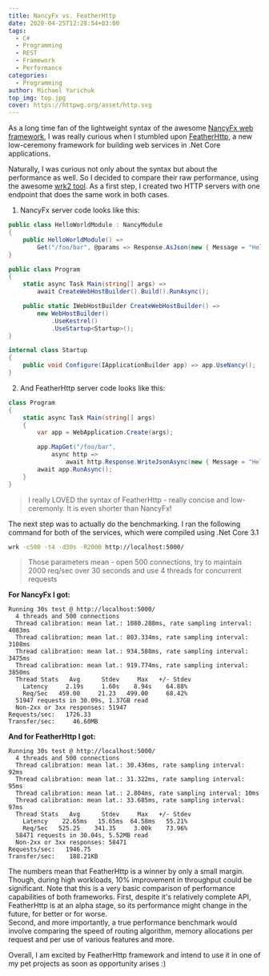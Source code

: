```yaml
---
title: NancyFx vs. FeatherHttp
date: 2020-04-25T12:28:54+03:00
tags:
  - C#
  - Programming
  - REST
  - Framework
  - Performance
categories:
  - Programming
author: Michael Yarichuk
top_img: top.jpg
cover: https://httpwg.org/asset/http.svg
---
```


As a long time fan of the lightweight syntax of the awesome [NancyFx web framework](http://nancyfx.org/), I was really curious when I stumbled upon [FeatherHttp](https://github.com/featherhttp/framework), a new low-ceremony framework for building web services in .Net Core applications.  
  
Naturally, I was curious not only about the syntax but about the performance as well. So I decided to compare their raw performance, using the awesome [wrk2 tool](https://github.com/giltene/wrk2).
As a first step, I created two HTTP servers with one endpoint that does the same work in both cases.

1. NancyFx server code looks like this:
```cs
public class HelloWorldModule : NancyModule
{
    public HelloWorldModule() => 
        Get("/foo/bar", @params => Response.AsJson(new { Message = "Hello World!" }));
}

public class Program
{
    static async Task Main(string[] args) => 
        await CreateWebHostBuilder().Build().RunAsync();

    public static IWebHostBuilder CreateWebHostBuilder() =>
        new WebHostBuilder()
            .UseKestrel()
            .UseStartup<Startup>();
}

internal class Startup
{
    public void Configure(IApplicationBuilder app) => app.UseNancy();
}
```

2. And FeatherHttp server code looks like this:
```cs
class Program
{
    static async Task Main(string[] args)
    {
        var app = WebApplication.Create(args);

        app.MapGet("/foo/bar", 
            async http => 
                await http.Response.WriteJsonAsync(new { Message = "Hello World!" }));
        await app.RunAsync();
    }
}
```
> I really LOVED the syntax of FeatherHttp - really concise and low-ceremonly. It is even shorter than NancyFx!

The next step was to actually do the benchmarking. I ran the following command for both of the services, which were compiled using .Net Core 3.1
```bash
wrk -c500 -t4 -d30s -R2000 http://localhost:5000/
```
> Those parameters mean - open 500 connections, try to maintain 2000 req/sec over 30 seconds and use 4 threads for concurrent requests

**For NancyFx I got:**
```command
Running 30s test @ http://localhost:5000/
  4 threads and 500 connections
  Thread calibration: mean lat.: 1080.288ms, rate sampling interval: 4083ms
  Thread calibration: mean lat.: 803.334ms, rate sampling interval: 3108ms
  Thread calibration: mean lat.: 934.588ms, rate sampling interval: 3475ms
  Thread calibration: mean lat.: 919.774ms, rate sampling interval: 3850ms
  Thread Stats   Avg      Stdev     Max   +/- Stdev
    Latency     2.19s     1.60s    8.94s    64.88%
    Req/Sec   459.00     21.23   499.00     68.42%
  51947 requests in 30.09s, 1.37GB read
  Non-2xx or 3xx responses: 51947
Requests/sec:   1726.33
Transfer/sec:     46.60MB
```

**And for FeatherHttp I got:**
```command
Running 30s test @ http://localhost:5000/
  4 threads and 500 connections
  Thread calibration: mean lat.: 30.436ms, rate sampling interval: 92ms
  Thread calibration: mean lat.: 31.322ms, rate sampling interval: 95ms
  Thread calibration: mean lat.: 2.804ms, rate sampling interval: 10ms
  Thread calibration: mean lat.: 33.685ms, rate sampling interval: 97ms
  Thread Stats   Avg      Stdev     Max   +/- Stdev
    Latency    22.65ms   15.65ms  64.58ms   55.21%
    Req/Sec   525.25    341.35     3.00k    73.96%
  58471 requests in 30.04s, 5.52MB read
  Non-2xx or 3xx responses: 58471
Requests/sec:   1946.75
Transfer/sec:    188.21KB
```

The numbers mean that FeatherHttp is a winner by only a small margin. Though, during high workloads, 10% improvement in throughput could be significant. 
Note that this is a very basic comparison of performance capabilities of both frameworks. First, despite it's relatively complete API, FeatherHttp is at an alpha stage, so its performance might change in the future, for better or for worse.  
Second, and more importantly, a true performance benchmark would involve comparing the speed of routing algorithm, memory allocations per request and per use of various features and more.
  
Overall, I am excited by FeatherHttp framework and intend to use it in one of my pet projects as soon as opportunity arises :)
